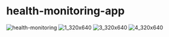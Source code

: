 # health-monitoring-app

![health-monitoring](https://github.com/Zishan3165/health-monitoring-app/assets/33655095/58414eab-9c33-42af-90f6-d66f6a4d17fc)
![1_320x640](https://github.com/Zishan3165/health-monitoring-app/assets/33655095/789ee595-fe80-4150-a8eb-60c19a6b365d)
![3_320x640](https://github.com/Zishan3165/health-monitoring-app/assets/33655095/a70d7c04-427b-45bc-a2c0-349537206940)
![4_320x640](https://github.com/Zishan3165/health-monitoring-app/assets/33655095/a53655f8-798e-4690-99d6-62a23662f204)
